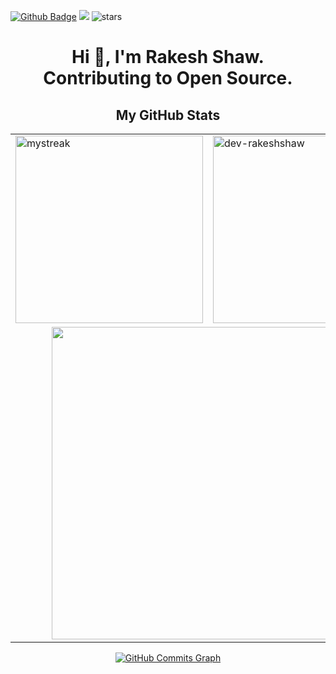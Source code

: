 [![Github Badge](https://img.shields.io/badge/GitHub-100000?style=for-the-badge&logo=github&logoColor=white)](https://github.com/dev-rakeshshaw)
![](https://komarev.com/ghpvc/?username=dev-rakeshshaw)
<img src="https://img.shields.io/github/stars/dev-rakeshshaw?label=Stars" alt="stars">


<h1 align="center">Hi 👋, I'm Rakesh Shaw. <br> Contributing to Open Source.</h1>

<h2 align="center">My GitHub Stats</h2>
  <div align="center">
    <table>
    <tr>
        <td width="25%">
          <img src="https://github-readme-streak-stats.herokuapp.com/?user=dev-rakeshshaw&theme=tokyonight" alt="mystreak" height="300"/>
        </td>
        <td width="25%">
<img src="https://github-readme-stats.vercel.app/api?username=dev-rakeshshaw&show_icons=true&locale=en&theme=tokyonight" alt="dev-rakeshshaw" height="300"/>
        </td>
    </tr>
    <tr>
        <td align="center" colspan="2">
        <img src="https://github-readme-stats.vercel.app/api/top-langs/?username=dev-rakeshshaw&count_private=true&langs_count=7&theme=tokyonight&layout=compact" width="500"/>
        </td>
    </tr>
    </table>
<a href="http://www.github.com/dev-rakeshshaw"><img src="https://github-readme-activity-graph.cyclic.app/graph?username=dev-rakeshshaw&theme=merko&bg_color=1A1B27&color=ffffff&line=0891b2&point=ffffff&area_color=1c1917&area=true&hide_border=true&custom_title=GitHub%20Commits%20Graph" alt="GitHub Commits Graph"/></a>
  </div>

    
  


